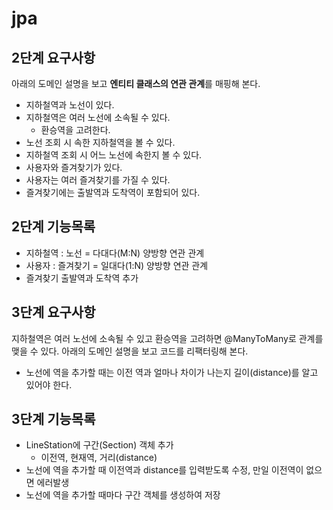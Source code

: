 # jpa

## 2단계 요구사항
아래의 도메인 설명을 보고 **엔티티 클래스의 연관 관계**를 매핑해 본다.

- 지하철역과 노선이 있다.
- 지하철역은 여러 노선에 소속될 수 있다.  
    - 환승역을 고려한다.
- 노선 조회 시 속한 지하철역을 볼 수 있다.
- 지하철역 조회 시 어느 노선에 속한지 볼 수 있다.
- 사용자와 즐겨찾기가 있다.
- 사용자는 여러 즐겨찾기를 가질 수 있다.
- 즐겨찾기에는 출발역과 도착역이 포함되어 있다.

## 2단계 기능목록
- 지하철역 : 노선 = 다대다(M:N) 양방향 연관 관계
- 사용자 : 즐겨찾기 = 일대다(1:N) 양방향 연관 관계
- 즐겨찾기 출발역과 도착역 추가

## 3단계 요구사항
지하철역은 여러 노선에 소속될 수 있고 환승역을 고려하면 @ManyToMany로 관계를 맺을 수 있다.
아래의 도메인 설명을 보고 코드를 리팩터링해 본다.  
- 노선에 역을 추가할 때는 이전 역과 얼마나 차이가 나는지 길이(distance)를 알고 있어야 한다.

## 3단계 기능목록
* LineStation에 구간(Section) 객체 추가
    * 이전역, 현재역, 거리(distance)
* 노선에 역을 추가할 때 이전역과 distance를 입력받도록 수정, 만일 이전역이 없으면 에러발생
* 노선에 역을 추가할 때마다 구간 객체를 생성하여 저장